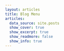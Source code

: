 ```yaml
---
layout: articles
title: Blog Menu
articles:
  data_source: site.posts
  show_cover: true
  show_excerpt: true
  show_readmore: false
  show_info: true
---
```



